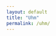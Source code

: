 ```yaml
---
layout: default
title: "Uhm"
permalink: /uhm/
---
```


<script src="https://d3js.org/d3.v6.min.js" defer></script>  
<script src="https://d3js.org/d3-scale.v3.min.js" defer></script>  
<script src="https://raw.githubusercontent.com/jorisvanzundert/riddle_d3/main/app.js" defer></script>  

<div class="chart" id="age_read_mean"></div>  
<div class="chart" id="age_read_hist"></div>  
